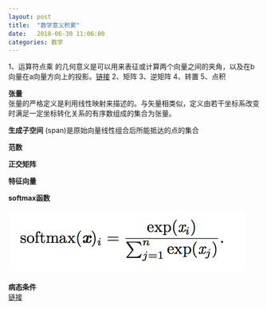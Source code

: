 ```yaml
---
layout: post
title:  "数学意义积累"
date:   2018-06-30 11:06:00
categories: 数学
---
```


1、运算符点乘
的几何意义是可以用来表征或计算两个向量之间的夹角，以及在b向量在a向量方向上的投影。[链接](https://blog.csdn.net/jacke121/article/details/55804353)
2、矩阵
3、逆矩阵
4、转置
5、点积

**张量**<br/>
张量的严格定义是利用线性映射来描述的。与矢量相类似，定义由若干坐标系改变时满足一定坐标转化关系的有序数组成的集合为张量。

**生成子空间**
(span)是原始向量线性组合后所能抵达的点的集合

**范数**

**正交矩阵**

**特征向量**

**softmax函数**

![softmax](https://github.com/constling/constling.github.io/blob/master/images/softmax.png?raw=true)

**病态条件**<br/>
[链接](https://blog.csdn.net/u011584941/article/details/44625779)

